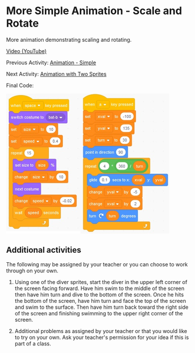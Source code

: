 # More Simple Animation - Scale and Rotate

More animation demonstrating scaling and rotating.

[Video (YouTube)](https://youtu.be/Lsj0zzypLkk)

Previous Activity: [Animation - Simple](https://github.com/teachintech90/math.code/blob/main/Scratch/010-Animation-Simple/README.md)

Next Activity: [Animation with Two Sprites](https://github.com/teachintech90/math.code/blob/main/Scratch/012-Animation-2-Sprites/README.md)

Final Code:

<img src="scale-rotate-final.jpg">

## Additional activities

The following may be assigned by your teacher or you can choose to work through on your own.

1. Using one of the diver sprites, start the diver in the upper left corner of the screen facing forward.  Have him swim to the middle of the screen then have him turn and dive to the bottom of the screen.  Once he hits the bottom of the screen, have him turn and face the top of the screen and swim to the surface.  Then have him turn back toward the right side of the screen and finishing swimming to the upper right corner of the screen.


1. Additional problems as assigned by your teacher or that you would like to try on your own. Ask your teacher's permission for your idea if this is part of a class.

